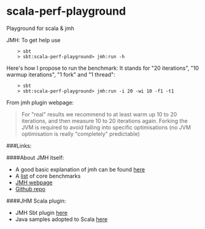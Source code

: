 # scala-perf-playground
Playground for scala &amp; jmh

JMH:
To get help use
```shell
    > sbt
    > sbt:scala-perf-playground> jmh:run -h
```

Here's how I propose to run the benchmark:
It stands for "20 iterations", "10 warmup iterations", "1 fork" and "1 thread":
```shell
    > sbt
    > sbt:scala-perf-playground> jmh:run -i 20 -wi 10 -f1 -t1

```

From jmh plugin webpage:
> For "real" results we recommend to at least warm up 10 to 20 iterations, and then measure 10 to 20 iterations again. Forking the JVM is required to avoid falling into specific optimisations (no JVM optimisation is really "completely" predictable)

###Links:

####About JMH itself:
 * A good basic explanation of jmh can be found [here](https://shipilev.net/blog/2014/nanotrusting-nanotime/)
 * A [list](https://github.com/openjdk/jmh/tree/master/jmh-core-benchmarks) of core benchmarks
 * [JMH webpage](https://openjdk.java.net/projects/code-tools/jmh/)
 * [Github repo](https://github.com/openjdk/jmh)
 

####JHM Scala plugin:
 * JMH Sbt plugin [here](https://github.com/ktoso/sbt-jmh)
 * Java samples adopted to Scala [here](https://github.com/ktoso/sbt-jmh/tree/master/plugin/src/sbt-test/sbt-jmh/run/src/main/scala/org/openjdk/jmh/samples)
